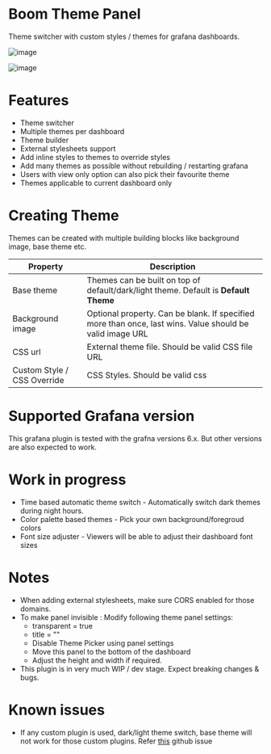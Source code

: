 # Boom Theme Panel

Theme switcher with custom styles / themes for grafana dashboards.

![image](https://user-images.githubusercontent.com/153843/57070256-ba874200-6cce-11e9-85f5-e0a036eb306b.png)

![image](https://user-images.githubusercontent.com/153843/57070201-99265600-6cce-11e9-9a9c-734121df7cb8.png)

# Features

- Theme switcher
- Multiple themes per dashboard
- Theme builder
- External stylesheets support
- Add inline styles to themes to override styles
- Add many themes as possible without rebuilding / restarting grafana
- Users with view only option can also pick their favourite theme
- Themes applicable to current dashboard only

# Creating Theme

Themes can be created with multiple building blocks like background image, base theme etc.

| Property                    | Description                                                                                              |
| --------------------------- | -------------------------------------------------------------------------------------------------------- |
| Base theme                  | Themes can be built on top of default/dark/light theme. Default is **Default Theme**                     |
| Background image            | Optional property. Can be blank. If specified more than once, last wins. Value should be valid image URL |
| CSS url                     | External theme file. Should be valid CSS file URL                                                        |
| Custom Style / CSS Override | CSS Styles. Should be valid css                                                                          |

# Supported Grafana version

This grafana plugin is tested with the grafna versions 6.x. But other versions are also expected to work.

# Work in progress

* Time based automatic theme switch - Automatically switch dark themes during night hours.
* Color palette based themes - Pick your own background/foregroud colors
* Font size adjuster - Viewers will be able to adjust their dashboard font sizes

# Notes

- When adding external stylesheets, make sure CORS enabled for those domains.
- To make panel invisible : Modify following theme panel settings:
  - transparent = true
  - title = ""
  - Disable Theme Picker using panel settings
  - Move this panel to the bottom of the dashboard
  - Adjust the height and width if required.
- This plugin is in very much WIP / dev stage. Expect breaking changes & bugs.

# Known issues

- If any custom plugin is used, dark/light theme switch, base theme will not work for those custom plugins. Refer [this](https://github.com/yesoreyeram/yesoreyeram-boomtheme-panel/issues/3) github issue
